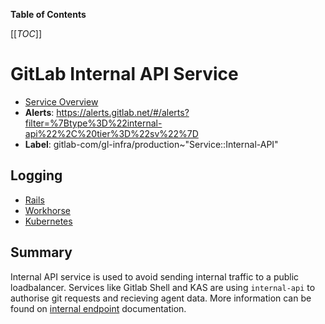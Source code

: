<!-- MARKER: do not edit this section directly. Edit services/service-catalog.yml then run scripts/generate-docs -->

**Table of Contents**

[[_TOC_]]

# GitLab Internal API Service

* [Service Overview](https://dashboards.gitlab.net/d/internal-api-main/internal-api-overview)
* **Alerts**: <https://alerts.gitlab.net/#/alerts?filter=%7Btype%3D%22internal-api%22%2C%20tier%3D%22sv%22%7D>
* **Label**: gitlab-com/gl-infra/production~"Service::Internal-API"

## Logging

* [Rails](https://log.gprd.gitlab.net/goto/82dff8e0-a6d3-11ed-9f43-e3784d7fe3ca)
* [Workhorse](https://log.gprd.gitlab.net/goto/624babb0-a6d3-11ed-9f43-e3784d7fe3ca)
* [Kubernetes](https://log.gprd.gitlab.net/goto/ecea3b70-a6d2-11ed-85ed-e7557b0a598c)

<!-- END_MARKER -->

## Summary

Internal API service is used to avoid sending internal traffic to a public loadbalancer. Services like Gitlab Shell and KAS are using `internal-api` to authorise git requests and recieving agent data. More information can be found on [internal endpoint](https://docs.gitlab.com/ee/development/internal_api/#internal-api) documentation.
<!-- ## Architecture -->

<!-- ## Performance -->

<!-- ## Scalability -->

<!-- ## Availability -->

<!-- ## Durability -->

<!-- ## Security/Compliance -->

<!-- ## Monitoring/Alerting -->

<!-- ## Links to further Documentation -->
